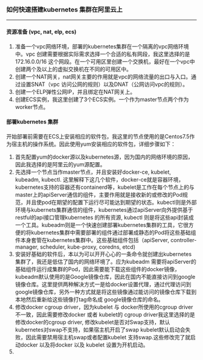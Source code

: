 ### 如何快速搭建kubernetes 集群在阿里云上
----
#### 资源准备 (vpc, nat, elp, ecs)
1. 准备一个vpc网络环境，部署的kubernetes集群在一个隔离的vpc网络环境中。vpc 创建需要根据实际需求选择一个合适的私有网段，我这里选择的是172.16.0.0/16 这个网段。在一个可用区里创建一个交换机，最好在一个vpc中创建两个及以上的虚拟交换机在不同的可用区中。
2. 创建一个NAT网关，nat网关主要的作用就是vpc的网络流量的出口与入口。通过设置SNAT（vpc 访问公网的规则）以及DNAT（公网访问vpc的规则）。
3. 创建一个ELP弹性公网IP，并且绑定在NAT网关上。
4.  创建ECS实例，我这里创建了3个ECS实例。一个作为master节点两个作为worker节点。
####  部署kubernetes 集群
开始部署前需要在ECS上安装相应的软件包，我这里的节点使用的是Centos7.5作为宿主机的操作系统。因此使用yum安装相应的软件包，详细步骤如下：
1.  首先配置yum的docker源以及kubernetes源，因为国内的网络环境的原因，因此我选择的是阿里云的yum源配置。
2. 先选择一个节点当作master节点，并且安装好docker-ce, kubelet, kubeadm,  kubectl. 这里解释下这几个软件，docker-ce就是容器环境，kubernetes支持的容器还有containerd等，kubelet是工作在每个节点上的与master上的apiServer通信的组件，主要作用就是接收新的或修改的Pod规范，并且使pod在期望的配置下运行尽可能达到期望的状态。kubectl则是外部环境与kubernets集群通信的组件，kubernetes通过apiServer向外提供基于restful的api接口管理kubernetes 的所有资源, kubectl 则是将这些api封装成一个工具。kubeadm则是一个快速创建部署kubernetes集群的工具，它很方便的将kubernetes集群中需要部署的组件通过部署成静态的Pod将这些基础组件本身套管在kubernetes集群中。这些基础组件包括（apiServer, controller-manager,  scheduler,  kube-proxy, coredns, etcd)
3. 安装好基础的软件后，本以为可以开开心心的一条命令就创建出kubernetes 集群了，我还是低估了国内的网络环境了。应为kubeadm 需要将apiServer的基础组件运行成集群的Pod，因此需要能下载这些组件的docker镜像，kubeadm默认使用的是Google镜像仓库，因此在国内不能直接访问到google镜像仓库。这里提供两种解决方式一是给docker设置代理，通过代理访问到google镜像仓库，另外一种方式就是将这些镜像通过能访问的镜像仓库下载到本地然后重新给这些镜像打tag命名成 google镜像仓库的命名。
4. 修改docker cgroup driver，因为kubelet 与 docker所使用的cgroup driver 不一致，因此需要修改docker 或者 kubelet的 cgroup driver我这里选择的是修改docker的cgroup driver, 修改kubelet是否对Swap支持，默认kubernetes对swap不支持，如果宿主机开启了swap kubelet默认启动会失败，因此需要禁用宿主机swap或者配置kubelet 支持swap.这些修改完了就启动docker 以及将docker 以及 kubelet 设置为开机启动。
5. 
<!--stackedit_data:
eyJoaXN0b3J5IjpbMTI1MTY2Mjc4MywtNTcxNzQzNTY0LDM3Nz
k2ODQwNywtMTMwOTUxMTk0NiwtOTI2MTkzMDAwLDE5NTg0NDY1
NTIsLTE3MzIxNDcyMTQsLTE1NDM5Mzc3MTksMjEyMTM0MzY5NS
wyMTg3NTgzMDcsMTUxMTA2MzY0MCwyNDYzMjg0MjddfQ==
-->